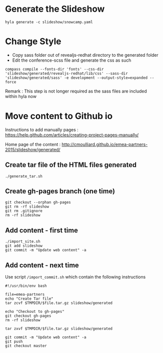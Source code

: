 # Generate the Slideshow

    hyla generate -c slideshow/snowcamp.yaml
    
# Change Style
    
* Copy sass folder out of revealjs-redhat directory to the generated folder
* Edit the conference-scss file and generate the css as such

```
compass compile --fonts-dir 'fonts' --css-dir 'slideshow/generated/revealjs-redhat/lib/css' --sass-dir 'slideshow/generated/sass' -e development --output-style=expanded --force
```    
Remark : This step is not longer required as the sass files are included within hyla now

# Move content to Github io

Instructions to add manually pages : https://help.github.com/articles/creating-project-pages-manually/

Home page of the content : http://cmoulliard.github.io/emea-partners-2015/slideshow/generated/

## Create tar file of the HTML files generated 

    ./generate_tar.sh
    
## Create gh-pages branch (one time)

    git checkout --orphan gh-pages
    git rm -rf slideshow 
    git rm .gitignore
    rm -rf slideshow  
    
## Add content - first time

    ./import_site.sh
    git add slideshow
    git commit -m "Update web content" -a
    
## Add content - next time 

Use script `/import_commit.sh` which contain the following instructions

```
#!/usr/bin/env bash

file=emea-partners
echo "Create Tar file"
tar zcvf $TMPDIR/$file.tar.gz slideshow/generated

echo "Checkout to gh-pages"
git checkout gh-pages
rm -rf slideshow

tar zxvf $TMPDIR/$file.tar.gz slideshow/generated

git commit -m "Update web content" -a
git push
git checkout master
```    
    